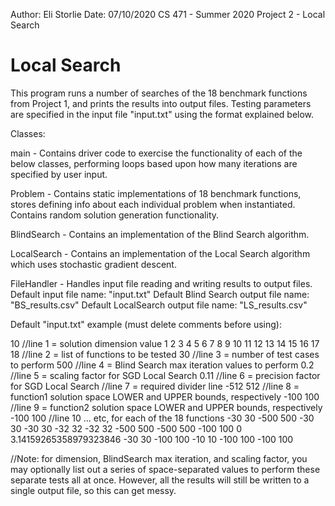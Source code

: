 Author: Eli Storlie
Date: 07/10/2020
CS 471 - Summer 2020
Project 2 - Local Search

# Local Search

This program runs a number of searches of the 18 benchmark functions from Project 1, and prints the results into output files. Testing parameters are specified in the input file "input.txt" using the format explained below.

Classes:

main - Contains driver code to exercise the functionality of each of the below classes, performing loops based upon how many iterations are specified by user input.

Problem - Contains static implementations of 18 benchmark functions, stores defining info about each individual problem when instantiated. Contains random solution generation functionality.

BlindSearch - Contains an implementation of the Blind Search algorithm.

LocalSearch - Contains an implementation of the Local Search algorithm which uses stochastic gradient descent.

FileHandler - Handles input file reading and writing results to output files.
Default input file name: "input.txt"
Default Blind Search output file name: "BS_results.csv"
Default LocalSearch output file name: "LS_results.csv"

Default "input.txt" example (must delete comments before using):

10		//line 1 = solution dimension value
1 2 3 4 5 6 7 8 9 10 11 12 13 14 15 16 17 18	//line 2 = list of functions to be tested
30		//line 3 = number of test cases to perform
500		//line 4 = Blind Search max iteration values to perform
0.2		//line 5 = scaling factor for SGD Local Search
0.11		//line 6 = precision factor for SGD Local Search
		//line 7 = required divider line
-512 512	//line 8 = function1 solution space LOWER and UPPER bounds, respectively
-100 100	//line 9 = function2 solution space LOWER and UPPER bounds, respectively
-100 100	//line 10 ... etc, for each of the 18 functions
-30 30
-500 500
-30 30
-30 30
-32 32
-32 32
-500 500
-500 500
-100 100
0 3.14159265358979323846
-30 30
-100 100
-10 10
-100 100
-100 100

//Note: for dimension, BlindSearch max iteration, and scaling factor, you may optionally list out a series of space-separated values to perform these separate tests all at once. However, all the results will still be written to a single output file, so this can get messy.